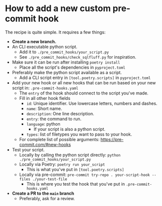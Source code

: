 # How to add a new custom pre-commit hook

The recipe is quite simple. It requires a few things:

- **Create a new branch.**
- An CLI executable python script.
  - Add it to `./pre_commit_hooks/your_script.py`
  - See `./pre_commit_hooks/check_sqlfluff.py` for inspiration.
- Make sure it can be run after installing `poetry install`
  - Place all the script's dependencies in `pyproject.toml`
- Preferably make the python script available as a script.
  - Add a CLI script entry in `[tool.poetry.scripts]` in `pyproject.toml`
- Add your new hook or all new hooks that can be run based on your new script in: `.pre-commit-hooks.yaml`
  - The `entry` of the hook should connect to the script you've made.
  - Fill in all other hook fields
    - `id`: Unique identifier. Use lowercase letters, numbers and dashes.
    - `name`: Short name.
    - `description`: One line description.
    - `entry`: the command to run.
    - `language`: python
      - If your script is also a python script.
    - `types`: list of filetypes you want to pass to your hook.
  - For complete list of possible arguments: <https://pre-commit.com/#new-hooks>
- Test your script.
  - Locally by calling the python script directly: `python ./pre_commit_hooks/your_script.py`
  - Locally via Poetry: `poetry run your_script`
    - This is what you've put in `[tool.poetry.scripts]`
  - Locally via pre-commit: `pre-commit try-repo . your-script-hook --files ./your-test-file`
    - This is where you test the hook that you've put in `.pre-commit-hooks.yaml`
- **Create a PR to the `main` branch**
  - Preferably, ask for a review.
